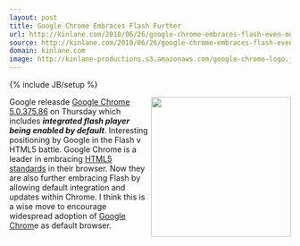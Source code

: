 ```yaml
---
layout: post
title: Google Chrome Embraces Flash Further
url: http://kinlane.com/2010/06/26/google-chrome-embraces-flash-even-more/
source: http://kinlane.com/2010/06/26/google-chrome-embraces-flash-even-more/
domain: kinlane.com
image: http://kinlane-productions.s3.amazonaws.com/google-chrome-logo.jpg
---
```

{% include JB/setup %}<p>
     <img class="alignnone c1"
        title="Google Chrome"
        src="http://kinlane-productions.s3.amazonaws.com/google-chrome-logo.jpg"
        alt=""
        width="250"
        align="right" />Google releasde <a href="http://googlechromereleases.blogspot.com/2010/06/stable-channel-update_24.html">Google Chrome 5.0.375.86</a> on Thursday which includes <em><strong>integrated flash player being enabled by default</strong></em>. Interesting positioning by Google in the Flash v HTML5 battle. Google Chrome is a leader in embracing <a href="http://www.kinlane.com/category/html-5/">HTML5 standards</a> in their browser. Now they are also further embracing Flash by allowing default integration and updates within Chrome. I think this is a wise move to encourage widespread adoption of <a href="http://www.google.com/chrome">Google Chrom</a>e as default browser.
</p>